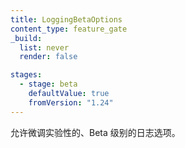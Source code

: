 ```yaml
---
title: LoggingBetaOptions
content_type: feature_gate
_build:
  list: never
  render: false

stages:
  - stage: beta
    defaultValue: true
    fromVersion: "1.24"
---
```


<!-- 
Allow fine-tuning of experimental, beta-quality logging options.
-->
允许微调实验性的、Beta 级别的日志选项。
